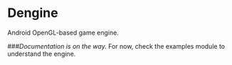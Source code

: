 # Dengine
Android OpenGL-based game engine.

###*Documentation is on the way.*
For now, check the examples module to understand the engine.
